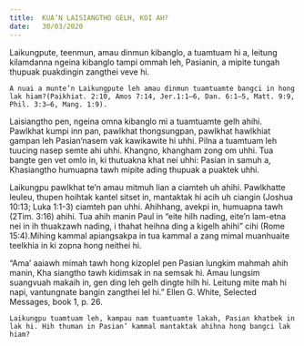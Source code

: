 ```yaml
---
title:  KUA’N LAISIANGTHO GELH, KOI AH?
date:   30/03/2020
---
```


Laikungpute, teenmun, amau dinmun kibanglo, a tuamtuam hi a, leitung kilamdanna ngeina kibanglo tampi ommah leh, Pasianin, a mipite tungah thupuak puakdingin zangthei veve hi.

`A nuai a munte’n Laikungpute leh amau dinmun tuamtuamte bangci in hong lak hiam?(Paikhiat. 2:10, Amos 7:14, Jer.1:1–6, Dan. 6:1–5, Matt. 9:9, Phil. 3:3–6, Mang. 1:9).`

Laisiangtho pen, ngeina omna kibanglo mi a tuamtuamte gelh ahihi. Pawlkhat kumpi inn pan, pawlkhat thongsungpan, pawlkhat hawlkhiat gampan leh Pasian’nasem vak kawikawite  hi uhhi. Pilna a tuamtuam leh tuucing nasep semte ahi uhhi. Khangno, khangham zong om uhhi. Tua bangte gen vet omlo in, ki thutuakna khat nei uhhi: Pasian in samuh a, Khasiangtho humuapna tawh mipite ading thupuak a puaktek uhhi.

Laikungpu pawlkhat te’n amau mitmuh lian a ciamteh uh ahihi. Pawlkhatte leuleu, thupen hoihtak kantel sitset in, mantaktak hi acih uh ciangin (Joshua 10:13; Luka 1:1-3) ciamteh pan uhhi. Ahihhang, avekpi in, humuapna tawh (2Tim. 3:16) ahihi. Tua ahih manin Paul in “eite hilh nading, eite’n lam-etna nei in ih thuakzawh nading, i thahat heihna ding a kigelh ahihi” cihi (Rome 15:4).Mihing kammal apiangsakpa in tua kammal a zang mimal muanhuaite teelkhia in ki zopna hong neithei hi.

“Ama’ aaiawh mimah tawh hong kizoplel pen Pasian lungkim mahmah ahih manin, Kha siangtho tawh kidimsak in na semsak hi. Amau lungsim suangvuah makaih in, gen ding leh gelh dingte hilh hi. Leitung mite mah hi napi, vantungnate bangin zangthei lel hi.” Ellen G. White, Selected Messages, book 1, p. 26. 

`Laikungpu tuamtuam leh, kampau nam tuamtuamte lakah, Pasian khatbek in lak hi. Hih thuman in Pasian’ kammal mantaktak ahihna hong bangci lak hiam?`